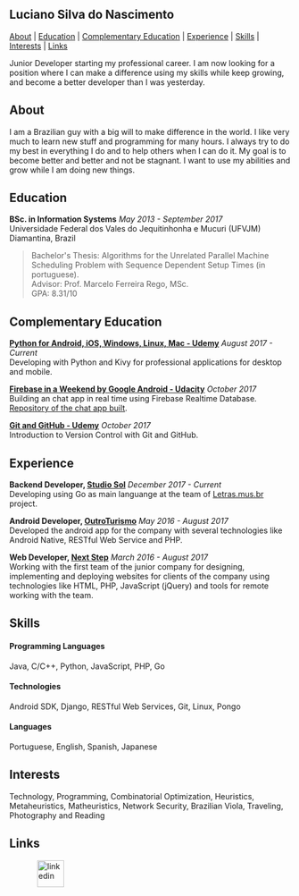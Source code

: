 ## Luciano Silva do Nascimento

[About](#about) | [Education](#education) | [Complementary Education](#complementary-education) | [Experience](#experience) | [Skills](#skills) | [Interests](#interests) | [Links](#links)

Junior Developer starting my professional career. I am now looking for a position where I can make a difference using my skills while keep growing, and become a better developer than I was yesterday.

## About

I am a Brazilian guy with a big will to make difference in the world. I like very much to learn new stuff and programming for many hours. I always try to do my best in everything I do and to help others when I can do it. My goal is to become better and better and not be stagnant. I want to use my abilities and grow while I am doing new things.

## Education

**BSc. in Information Systems** *May 2013 - September 2017* <br>
Universidade Federal dos Vales do Jequitinhonha e Mucuri (UFVJM) <br>
Diamantina, Brazil <br>
> Bachelor's Thesis: Algorithms for the Unrelated Parallel Machine Scheduling Problem with Sequence Dependent Setup Times (in portuguese). <br>
> Advisor: Prof. Marcelo Ferreira Rego, MSc. <br>
> GPA: 8.31/10 <br>

## Complementary Education

**[Python for Android, iOS, Windows, Linux, Mac - Udemy](https://www.udemy.com/python-para-android-ios-windows-linux-mac/learn/v4/overview)** *August 2017 - Current* <br>
Developing with Python and Kivy for professional applications for desktop and mobile.

**[Firebase in a Weekend by Google Android - Udacity](https://udacity.com/course/firebase-in-a-weekend-by-google-android--ud0352)** *October 2017* <br>
Building an chat app in real time using Firebase Realtime Database. [Repository of the chat app built](https://github.com/LiuSilva/and-nd-firebase).

**[Git and GitHub - Udemy](https://www.udemy.com/git-e-github-para-iniciantes/learn/v4/overview)** *October 2017* <br>
Introduction to Version Control with Git and GitHub.

## Experience

**Backend Developer, [Studio Sol](https://www.studiosol.com.br/)** *December 2017 - Current* <br>
Developing using Go as main languange at the team of [Letras.mus.br](https://www.letras.mus.br/) project.

**Android Developer, [OutroTurismo](http://outroturismo.com.br/)** *May 2016 - August 2017* <br>
Developed the android app for the company with several technologies like Android Native, RESTful Web Service and PHP.

**Web Developer, [Next Step](http://nextstepsi.com.br/)** *March 2016 - August 2017* <br>
Working with the first team of the junior company for designing, implementing and deploying websites for clients of the company using technologies like HTML, PHP, JavaScript (jQuery) and tools for remote working with the team.

## Skills

#### Programming Languages
Java, C/C++, Python, JavaScript, PHP, Go

#### Technologies
Android SDK, Django, RESTful Web Services, Git, Linux, Pongo

#### Languages
Portuguese, English, Spanish, Japanese

## Interests

Technology, Programming, Combinatorial Optimization, Heuristics, Metaheuristics, Matheuristics, Network Security, Brazilian Viola, Traveling, Photography and Reading

## Links

<a href="https://www.linkedin.com/in/nascimento-luciano/" target="_blank">
<img src="http://icon-icons.com/icons2/808/PNG/512/linkedin_icon-icons.com_66096.png" alt="linkedin" hspace="50" height="48" width="48"></a>
